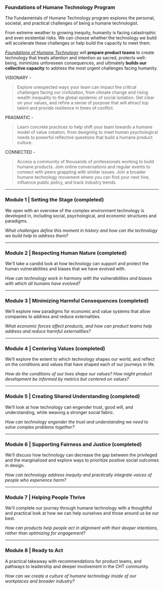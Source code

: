 ### Foundations of Humane Technology Program

The Fundamentals of Humane Technology program explores the personal, societal, and practical challenges of being a humane technologist.

From extreme weather to growing inequity, humanity is facing catastrophic and even existential risks. We can choose whether the technology we build will accelerate these challenges or help build the capacity to meet them.

[_Foundations of Humane Technology_](https://go.participate.com/humanetechnology) will **prepare product teams** to create technology that treats attention and intention as sacred, protects well-being, minimizes unforeseen consequences, and ultimately **builds our collective capacity** to address the most urgent challenges facing humanity.

VISIONARY -

> Explore unexpected ways your team can impact the critical challenges facing our civilization, from climate change and rising wealth inequality to the global epidemic of social isolation. Get clear on your values, and refine a sense of purpose that will attract top talent and provide resilience in times of conflict.

PRAGMATIC -

> Learn concrete practices to help shift your team towards a humane model of value creation, from designing to meet human psychological needs to powerful reflective questions that build a humane product culture.

CONNECTED -

> Access a community of thousands of professionals working to build humane products. Join online conversations and regular events to connect with peers grappling with similar issues. Join a broader humane technology movement where you can find your next hire, influence public policy, and track industry trends.

---

### **Module 1 | Setting the Stage** (completed)

We open with an overview of the complex environment technology is developed in, including social, psychological, and economic structures and paradigms.

_What challenges define this moment in history and how can the technology we build help to address them?_

---

### **Module 2 | Respecting Human Nature** (completed)

We'll take a candid look at how technology can support and protect the human vulnerabilities and biases that we have evolved with.

_How can technology work in harmony with the vulnerabilities and biases with which all humans have evolved?_

---

### **Module 3 | Minimizing Harmful Consequences** (completed)

We’ll explore new paradigms for economic and value systems that allow companies to address and reduce externalities.

_What economic forces affect products, and how can product teams help address and reduce harmful externalities?_

---

### **Module 4 | Centering Values** (completed)

We’ll explore the extent to which technology shapes our world, and reflect on the conditions and values that have shaped each of our journeys in life.

_How do the conditions of our lives shape our values? How might product development be informed by metrics but centered on values?_

---

### **Module 5 | Creating Shared Understanding** (completed)

We’ll look at how technology can engender trust, good will, and understanding, while weaving a stronger social fabric.

_How can technology engender the trust and understanding we need to solve complex problems together?_

---

### **Module 6 | Supporting Fairness and Justice** (completed)

We’ll discuss how technology can decrease the gap between the privileged and the marginalized and explore ways to prioritize positive social outcomes in design.

_How can technology address inequity and practically integrate voices of people who experience harm?_

---

### **Module 7 | Helping People Thrive**

We’ll complete our journey through humane technology with a thoughtful and practical look at how we can help ourselves and those around us be our best.

_How can products help people act in alignment with their deeper intentions, rather than optimizing for engagement?_

---

### **Module 8 | Ready to Act**

A practical takeaway with recommendations for product teams, and pathways to leadership and deeper involvement in the CHT community.

_How can we create a culture of humane technology inside of our workplaces and broader industry?_

